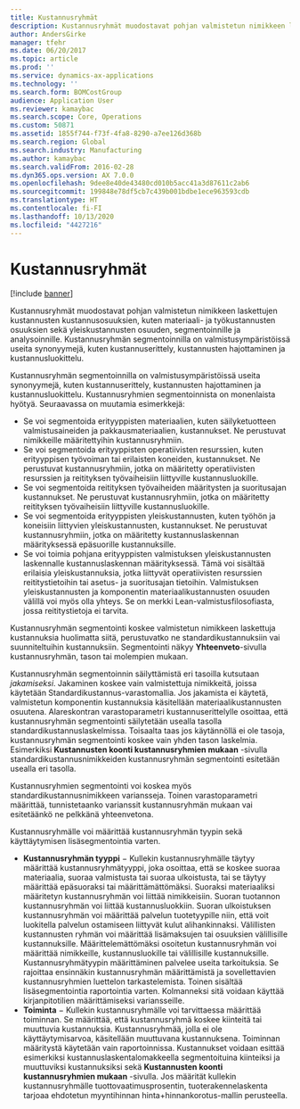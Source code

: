 ```yaml
---
title: Kustannusryhmät
description: Kustannusryhmät muodostavat pohjan valmistetun nimikkeen laskettujen kustannusten kustannusosuuksien, kuten materiaali- ja työkustannusten osuuksien sekä yleiskustannusten osuuden, segmentoinnille ja analysoinnille. Kustannusryhmän segmentoinnilla on valmistusympäristöissä useita synonyymejä, kuten kustannuserittely, kustannusten hajottaminen ja kustannusluokittelu.
author: AndersGirke
manager: tfehr
ms.date: 06/20/2017
ms.topic: article
ms.prod: ''
ms.service: dynamics-ax-applications
ms.technology: ''
ms.search.form: BOMCostGroup
audience: Application User
ms.reviewer: kamaybac
ms.search.scope: Core, Operations
ms.custom: 50871
ms.assetid: 1855f744-f73f-4fa8-8290-a7ee126d368b
ms.search.region: Global
ms.search.industry: Manufacturing
ms.author: kamaybac
ms.search.validFrom: 2016-02-28
ms.dyn365.ops.version: AX 7.0.0
ms.openlocfilehash: 9dee8e40de43480cd010b5acc41a3d87611c2ab6
ms.sourcegitcommit: 199848e78df5cb7c439b001bdbe1ece963593cdb
ms.translationtype: HT
ms.contentlocale: fi-FI
ms.lasthandoff: 10/13/2020
ms.locfileid: "4427216"
---
```

# <a name="cost-groups"></a>Kustannusryhmät

[!include [banner](../includes/banner.md)]

Kustannusryhmät muodostavat pohjan valmistetun nimikkeen laskettujen kustannusten kustannusosuuksien, kuten materiaali- ja työkustannusten osuuksien sekä yleiskustannusten osuuden, segmentoinnille ja analysoinnille. Kustannusryhmän segmentoinnilla on valmistusympäristöissä useita synonyymejä, kuten kustannuserittely, kustannusten hajottaminen ja kustannusluokittelu. 

Kustannusryhmän segmentoinnilla on valmistusympäristöissä useita synonyymejä, kuten kustannuserittely, kustannusten hajottaminen ja kustannusluokittelu. Kustannusryhmien segmentoinnista on monenlaista hyötyä. Seuraavassa on muutamia esimerkkejä:

-   Se voi segmentoida erityyppisten materiaalien, kuten säilyketuotteen valmistusaineiden ja pakkausmateriaalien, kustannukset. Ne perustuvat nimikkeille määritettyihin kustannusryhmiin.
-   Se voi segmentoida erityyppisten operatiivisten resurssien, kuten erityyppisen työvoiman tai erilaisten koneiden, kustannukset. Ne perustuvat kustannusryhmiin, jotka on määritetty operatiivisten resurssien ja reitityksen työvaiheisiin liittyville kustannusluokille.
-   Se voi segmentoida reitityksen työvaiheiden määritysten ja suoritusajan kustannukset. Ne perustuvat kustannusryhmiin, jotka on määritetty reitityksen työvaiheisiin liittyville kustannusluokille.
-   Se voi segmentoida erityyppisten yleiskustannusten, kuten työhön ja koneisiin liittyvien yleiskustannusten, kustannukset. Ne perustuvat kustannusryhmiin, jotka on määritetty kustannuslaskennan määrityksessä epäsuorille kustannuksille.
-   Se voi toimia pohjana erityyppisten valmistuksen yleiskustannusten laskennalle kustannuslaskennan määrityksessä. Tämä voi sisältää erilaisia yleiskustannuksia, jotka liittyvät operatiivisten resurssien reititystietoihin tai asetus- ja suoritusajan tietoihin. Valmistuksen yleiskustannusten ja komponentin materiaalikustannusten osuuden välillä voi myös olla yhteys. Se on merkki Lean-valmistusfilosofiasta, jossa reititystietoja ei tarvita.

Kustannusryhmän segmentointi koskee valmistetun nimikkeen laskettuja kustannuksia huolimatta siitä, perustuvatko ne standardikustannuksiin vai suunniteltuihin kustannuksiin. Segmentointi näkyy **Yhteenveto**-sivulla kustannusryhmän, tason tai molempien mukaan. 

Kustannusryhmän segmentoinnin säilyttämistä eri tasoilla kutsutaan *jakamiseksi*. Jakaminen koskee vain valmistettuja nimikkeitä, joissa käytetään Standardikustannus-varastomallia. Jos jakamista ei käytetä, valmistetun komponentin kustannuksia käsitellään materiaalikustannusten osuutena. Alareskontran varastoparametri kustannuserittelylle osoittaa, että kustannusryhmän segmentointi säilytetään usealla tasolla standardikustannuslaskelmissa. Toisaalta taas jos käytännöllä ei ole tasoja, kustannusryhmän segmentointi koskee vain yhden tason laskelmia. Esimerkiksi **Kustannusten koonti kustannusryhmien mukaan** -sivulla standardikustannusnimikkeiden kustannusryhmän segmentointi esitetään usealla eri tasolla. 

Kustannusryhmien segmentointi voi koskea myös standardikustannusnimikkeen variansseja. Toinen varastoparametri määrittää, tunnistetaanko varianssit kustannusryhmän mukaan vai esitetäänkö ne pelkkänä yhteenvetona. 

Kustannusryhmälle voi määrittää kustannusryhmän tyypin sekä käyttäytymisen lisäsegmentointia varten.

-   **Kustannusryhmän tyyppi** − Kullekin kustannusryhmälle täytyy määrittää kustannusryhmätyyppi, joka osoittaa, että se koskee suoraa materiaalia, suoraa valmistusta tai suoraa ulkoistusta, tai se täytyy määrittää epäsuoraksi tai määrittämättömäksi. Suoraksi materiaaliksi määritetyn kustannusryhmän voi liittää nimikkeisiin. Suoran tuotannon kustannusryhmän voi liittää kustannusluokkiin. Suoran ulkoistuksen kustannusryhmän voi määrittää palvelun tuotetyypille niin, että voit luokitella palvelun ostamiseen liittyvät kulut alihankinnaksi. Välillisten kustannusten ryhmän voi määrittää lisämaksujen tai osuuksien välillisille kustannuksille. Määrittelemättömäksi osoitetun kustannusryhmän voi määrittää nimikkeille, kustannusluokille tai välillisille kustannuksille. Kustannusryhmätyypin määrittäminen palvelee useita tarkoituksia. Se rajoittaa ensinnäkin kustannusryhmän määrittämistä ja sovellettavien kustannusryhmien luettelon tarkastelemista. Toinen sisältää lisäsegmentointia raportointia varten. Kolmanneksi sitä voidaan käyttää kirjanpitotilien määrittämiseksi variansseille.
-   **Toiminta** − Kullekin kustannusryhmälle voi tarvittaessa määrittää toiminnan. Se määrittää, että kustannusryhmä koskee kiinteitä tai muuttuvia kustannuksia. Kustannusryhmää, jolla ei ole käyttäytymisarvoa, käsitellään muuttuvana kustannuksena. Toiminnan määritystä käytetään vain raportoinnissa. Kustannukset voidaan esittää esimerkiksi kustannuslaskentalomakkeella segmentoituina kiinteiksi ja muuttuviksi kustannuksiksi sekä **Kustannusten koonti kustannusryhmien mukaan** -sivulla. Jos määrität kullekin kustannusryhmälle tuottovaatimusprosentin, tuoterakennelaskenta tarjoaa ehdotetun myyntihinnan hinta+hinnankorotus-mallin perusteella.




